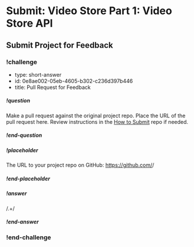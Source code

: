 # Submit: Video Store Part 1: Video Store API

## Submit Project for Feedback

<!-- prettier-ignore-start -->
### !challenge

* type: short-answer
* id: 0e8ae002-05eb-4605-b302-c236d397b446
* title: Pull Request for Feedback

##### !question

Make a pull request against the original project repo. Place the URL of the pull request here. Review instructions in the [How to Submit](../ada-project-practices/how-to-submit.md) repo if needed.

##### !end-question

##### !placeholder
The URL to your project repo on GitHub: https://github.com/<your-username>/<project-name>
##### !end-placeholder

##### !answer

/.+/

##### !end-answer

### !end-challenge

<!-- prettier-ignore-end -->


